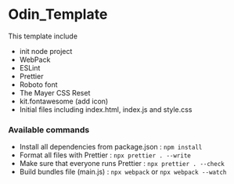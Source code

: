 # Odin_Template

This template include

- init node project
- WebPack
- ESLint
- Prettier
- Roboto font
- The Mayer CSS Reset
- kit.fontawesome (add icon)
- Initial files including index.html, index.js and style.css

### Available commands

- Install all dependencies from package.json : `npm install`
- Format all files with Prettier : `npx prettier . --write`
- Make sure that everyone runs Prettier : `npx prettier . --check`
- Build bundles file (main.js) : `npx webpack` or `npx webpack --watch`
